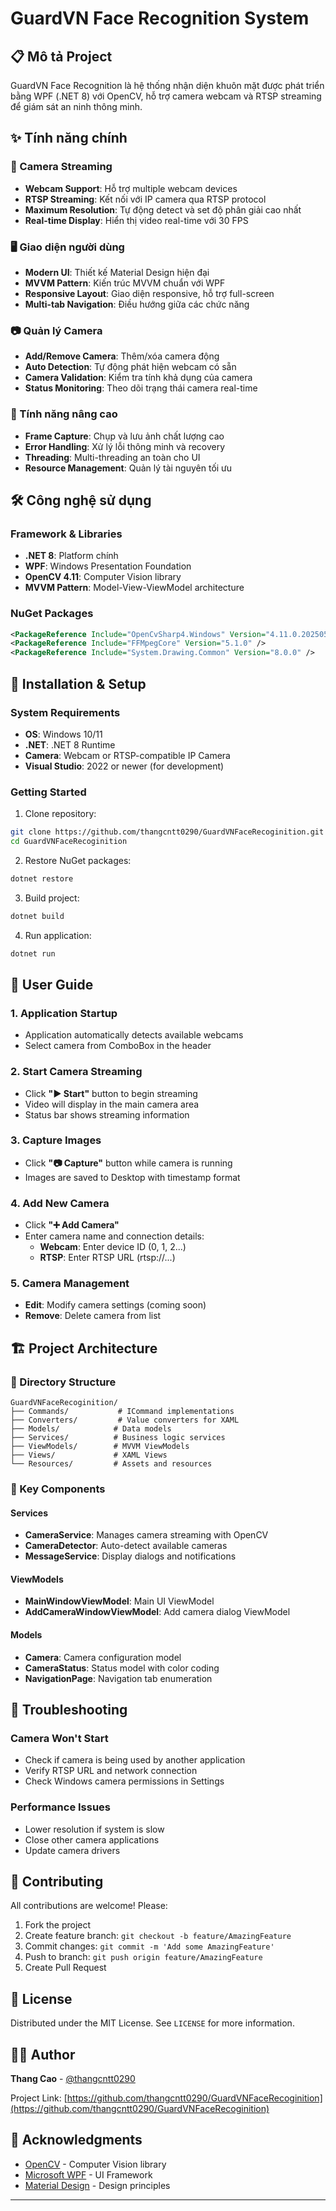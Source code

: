 ﻿# GuardVN Face Recognition System

## 📋 Mô tả Project

GuardVN Face Recognition là hệ thống nhận diện khuôn mặt được phát triển bằng WPF (.NET 8) với OpenCV, hỗ trợ camera webcam và RTSP streaming để giám sát an ninh thông minh.

## ✨ Tính năng chính

### 🎥 Camera Streaming
- **Webcam Support**: Hỗ trợ multiple webcam devices
- **RTSP Streaming**: Kết nối với IP camera qua RTSP protocol
- **Maximum Resolution**: Tự động detect và set độ phân giải cao nhất
- **Real-time Display**: Hiển thị video real-time với 30 FPS

### 🖥️ Giao diện người dùng
- **Modern UI**: Thiết kế Material Design hiện đại
- **MVVM Pattern**: Kiến trúc MVVM chuẩn với WPF
- **Responsive Layout**: Giao diện responsive, hỗ trợ full-screen
- **Multi-tab Navigation**: Điều hướng giữa các chức năng

### 📷 Quản lý Camera
- **Add/Remove Camera**: Thêm/xóa camera động
- **Auto Detection**: Tự động phát hiện webcam có sẵn
- **Camera Validation**: Kiểm tra tính khả dụng của camera
- **Status Monitoring**: Theo dõi trạng thái camera real-time

### 🎯 Tính năng nâng cao
- **Frame Capture**: Chụp và lưu ảnh chất lượng cao
- **Error Handling**: Xử lý lỗi thông minh và recovery
- **Threading**: Multi-threading an toàn cho UI
- **Resource Management**: Quản lý tài nguyên tối ưu

## 🛠️ Công nghệ sử dụng

### Framework & Libraries
- **.NET 8**: Platform chính
- **WPF**: Windows Presentation Foundation
- **OpenCV 4.11**: Computer Vision library
- **MVVM Pattern**: Model-View-ViewModel architecture

### NuGet Packages
```xml
<PackageReference Include="OpenCvSharp4.Windows" Version="4.11.0.20250507" />
<PackageReference Include="FFMpegCore" Version="5.1.0" />
<PackageReference Include="System.Drawing.Common" Version="8.0.0" />
```

## 🚀 Installation & Setup

### System Requirements
- **OS**: Windows 10/11
- **.NET**: .NET 8 Runtime
- **Camera**: Webcam or RTSP-compatible IP Camera
- **Visual Studio**: 2022 or newer (for development)

### Getting Started
1. Clone repository:
```bash
git clone https://github.com/thangcntt0290/GuardVNFaceRecoginition.git
cd GuardVNFaceRecoginition
```

2. Restore NuGet packages:
```bash
dotnet restore
```

3. Build project:
```bash
dotnet build
```

4. Run application:
```bash
dotnet run
```

## 📖 User Guide

### 1. Application Startup
- Application automatically detects available webcams
- Select camera from ComboBox in the header

### 2. Start Camera Streaming
- Click **"▶ Start"** button to begin streaming
- Video will display in the main camera area
- Status bar shows streaming information

### 3. Capture Images
- Click **"📷 Capture"** button while camera is running
- Images are saved to Desktop with timestamp format

### 4. Add New Camera
- Click **"➕ Add Camera"**
- Enter camera name and connection details:
  - **Webcam**: Enter device ID (0, 1, 2...)
  - **RTSP**: Enter RTSP URL (rtsp://...)

### 5. Camera Management
- **Edit**: Modify camera settings (coming soon)
- **Remove**: Delete camera from list

## 🏗️ Project Architecture

### 📁 Directory Structure
```
GuardVNFaceRecoginition/
├── Commands/           # ICommand implementations
├── Converters/         # Value converters for XAML
├── Models/            # Data models
├── Services/          # Business logic services
├── ViewModels/        # MVVM ViewModels
├── Views/             # XAML Views
└── Resources/         # Assets and resources
```

### 🔧 Key Components

#### Services
- **CameraService**: Manages camera streaming with OpenCV
- **CameraDetector**: Auto-detect available cameras
- **MessageService**: Display dialogs and notifications

#### ViewModels
- **MainWindowViewModel**: Main UI ViewModel
- **AddCameraWindowViewModel**: Add camera dialog ViewModel

#### Models
- **Camera**: Camera configuration model
- **CameraStatus**: Status model with color coding
- **NavigationPage**: Navigation tab enumeration

## 🐛 Troubleshooting

### Camera Won't Start
- Check if camera is being used by another application
- Verify RTSP URL and network connection
- Check Windows camera permissions in Settings

### Performance Issues
- Lower resolution if system is slow
- Close other camera applications
- Update camera drivers

## 🤝 Contributing

All contributions are welcome! Please:

1. Fork the project
2. Create feature branch: `git checkout -b feature/AmazingFeature`
3. Commit changes: `git commit -m 'Add some AmazingFeature'`
4. Push to branch: `git push origin feature/AmazingFeature`
5. Create Pull Request

## 📄 License

Distributed under the MIT License. See `LICENSE` for more information.

## 👨‍💻 Author

**Thang Cao** - [@thangcntt0290](https://github.com/thangcntt0290)

Project Link: [https://github.com/thangcntt0290/GuardVNFaceRecoginition](https://github.com/thangcntt0290/GuardVNFaceRecoginition)

## 🙏 Acknowledgments

- [OpenCV](https://opencv.org/) - Computer Vision library
- [Microsoft WPF](https://github.com/dotnet/wpf) - UI Framework
- [Material Design](https://material.io/design) - Design principles

---